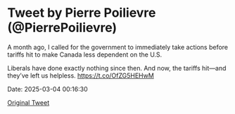 # Tweet by Pierre Poilievre (@PierrePoilievre)

A month ago, I called for the government to immediately take actions before tariffs hit to make Canada less dependent on the U.S.

Liberals have done exactly nothing since then. And now, the tariffs hit—and they’ve left us helpless. https://t.co/OfZG5HEHwM

Date: 2025-03-04 00:16:30

[Original Tweet](https://x.com/PierrePoilievre/status/1896716345053700424)
